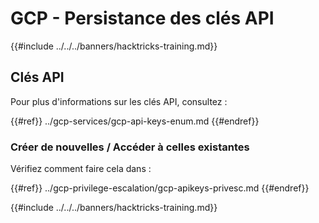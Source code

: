 # GCP - Persistance des clés API

{{#include ../../../banners/hacktricks-training.md}}

## Clés API

Pour plus d'informations sur les clés API, consultez :

{{#ref}}
../gcp-services/gcp-api-keys-enum.md
{{#endref}}

### Créer de nouvelles / Accéder à celles existantes

Vérifiez comment faire cela dans :

{{#ref}}
../gcp-privilege-escalation/gcp-apikeys-privesc.md
{{#endref}}

{{#include ../../../banners/hacktricks-training.md}}
